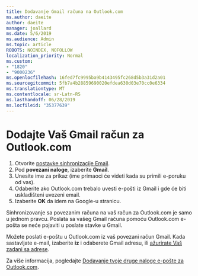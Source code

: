 ```yaml
---
title: Dodavanje Gmail računa na Outlook.com
ms.author: daeite
author: daeite
manager: joallard
ms.date: 5/6/2019
ms.audience: Admin
ms.topic: article
ROBOTS: NOINDEX, NOFOLLOW
localization_priority: Normal
ms.custom:
- "1820"
- "9000236"
ms.openlocfilehash: 16fed7fc9995ba9b4143495fc268d5b3a31d2a01
ms.sourcegitcommit: 5fb7a4b28859690020efdea630d03e70cc0e6334
ms.translationtype: MT
ms.contentlocale: sr-Latn-RS
ms.lasthandoff: 06/28/2019
ms.locfileid: "35377639"
---
```

# <a name="add-your-gmail-account-to-outlookcom"></a>Dodajte Vaš Gmail račun za Outlook.com

1. Otvorite [postavke sinhronizacije Email](https://go.microsoft.com/fwlink/?linkid=875264).
2. Pod **povezani naloge**, izaberite **Gmail**.
3. Unesite ime za prikaz (ime primaoci će videti kada su primili e-poruku od vas).
4. Odaberite ako Outlook.com trebalo uvesti e-pošti iz Gmail i gde će biti uskladišteni uvezeni email.
5. Izaberite **OK** da idem na Google-u stranicu.

Sinhronizovanje sa povezanim računa na vaš račun za Outlook.com je samo u jednom pravcu. Poslata sa vašeg Gmail računa pomoću Outlook.com e-pošta se neće pojaviti u poslate stavke u Gmail.

Možete poslati e-poštu u Outlook.com iz vaš povezani račun Gmail. Kada sastavljate e-mail, izaberite **iz** i odaberete Gmail adresu, ili [ažurirate Vaš zadani sa adrese](https://go.microsoft.com/fwlink/?linkid=875264).

Za više informacija, pogledajte [Dodavanje tvoje druge naloge e-pošte za Outlook.com](https://support.office.com/article/c5224df4-5885-4e79-91ba-523aa743f0ba).